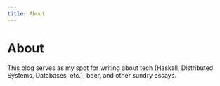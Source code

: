 ```yaml
---
title: About
---
```


# About

This blog serves as my spot for writing about tech (Haskell, Distributed Systems, Databases, etc.), beer, and other sundry essays.

